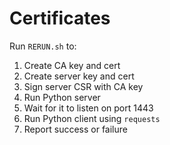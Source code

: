 # Certificates

<p id="terms"></p>

Run `RERUN.sh` to:

1.  Create CA key and cert
2.  Create server key and cert
3.  Sign server CSR with CA key
4.  Run Python server
5.  Wait for it to listen on port 1443
6.  Run Python client using `requests`
7.  Report success or failure
